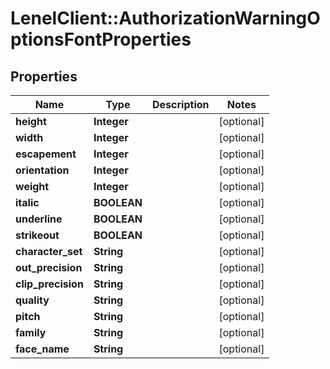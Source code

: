 # LenelClient::AuthorizationWarningOptionsFontProperties

## Properties
Name | Type | Description | Notes
------------ | ------------- | ------------- | -------------
**height** | **Integer** |  | [optional] 
**width** | **Integer** |  | [optional] 
**escapement** | **Integer** |  | [optional] 
**orientation** | **Integer** |  | [optional] 
**weight** | **Integer** |  | [optional] 
**italic** | **BOOLEAN** |  | [optional] 
**underline** | **BOOLEAN** |  | [optional] 
**strikeout** | **BOOLEAN** |  | [optional] 
**character_set** | **String** |  | [optional] 
**out_precision** | **String** |  | [optional] 
**clip_precision** | **String** |  | [optional] 
**quality** | **String** |  | [optional] 
**pitch** | **String** |  | [optional] 
**family** | **String** |  | [optional] 
**face_name** | **String** |  | [optional] 


